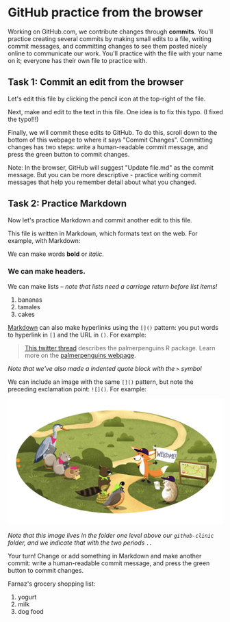 # GitHub practice from the browser

Working on GitHub.com, we contribute changes through **commits**. You'll practice creating several commits by making small edits to a file, writing commit messages, and committing changes to see them posted nicely online to communicate our work. You'll practice with the file with your name on it; everyone has their own file to practice with. 

## Task 1: Commit an edit from the browser

Let's edit this file by clicking the pencil icon at the top-right of the file. 

Next, make and edit to the text in this file. One idea is to fix this typo. (I fixed the typo!!!)

Finally, we will commit these edits to GitHub. To do this, scroll down to the bottom of this webpage to where it says "Commit Changes". Committing changes has two steps: write a human-readable commit message, and press the green button to commit changes. 

Note: In the browser, GitHub will suggest "Update file.md" as the commit message. But you can be more descriptive - practice writing commit messages that help you remember detail about what you changed.

## Task 2: Practice Markdown 

Now let's practice Markdown and commit another edit to this file. 

This file is written in Markdown, which formats text on the web. For example, with Markdown:

We can make words **bold** or *italic*.

### We can make headers.

We can make lists – *note that lists need a carriage return before list items!*

1. bananas
2. tamales
3. cakes

[Markdown](https://quarto.org/docs/authoring/markdown-basics.html) can also make hyperlinks using the `[]()` pattern: you put words to hyperlink in `[]` and the URL in `()`. For example:

> [This twitter thread](https://twitter.com/allison_horst/status/1287772985630191617) describes the palmerpenguins R package. 
Learn more on the [palmerpenguins webpage](https://allisonhorst.github.io/palmerpenguins).

*Note that we've also made a indented quote block with the `>` symbol*

We can include an image with the same `[]()` pattern, but note the preceding exclamation point: `![]()`. For example: 

![](../horst-champions-trailhead.png)

*Note that this image lives in the folder one level above our `github-clinic` folder, and we indicate that with the two periods `..`* 

Your turn! Change or add something in Markdown and make another commit: write a human-readable commit message, and press the green button to commit changes. 

Farnaz's grocery shopping list:

1. yogurt
2. milk
3. dog food
